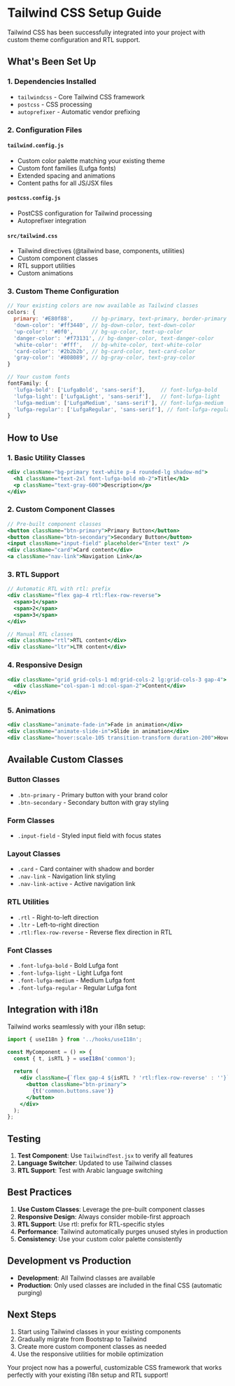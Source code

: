 # Tailwind CSS Setup Guide

Tailwind CSS has been successfully integrated into your project with custom theme configuration and RTL support.

## What's Been Set Up

### 1. **Dependencies Installed**
- `tailwindcss` - Core Tailwind CSS framework
- `postcss` - CSS processing
- `autoprefixer` - Automatic vendor prefixing

### 2. **Configuration Files**

#### `tailwind.config.js`
- Custom color palette matching your existing theme
- Custom font families (Lufga fonts)
- Extended spacing and animations
- Content paths for all JS/JSX files

#### `postcss.config.js`
- PostCSS configuration for Tailwind processing
- Autoprefixer integration

#### `src/tailwind.css`
- Tailwind directives (@tailwind base, components, utilities)
- Custom component classes
- RTL support utilities
- Custom animations

### 3. **Custom Theme Configuration**

```javascript
// Your existing colors are now available as Tailwind classes
colors: {
  primary: '#E80f88',      // bg-primary, text-primary, border-primary
  'down-color': '#ff3440', // bg-down-color, text-down-color
  'up-color': '#0f0',      // bg-up-color, text-up-color
  'danger-color': '#f73131', // bg-danger-color, text-danger-color
  'white-color': '#fff',   // bg-white-color, text-white-color
  'card-color': '#2b2b2b', // bg-card-color, text-card-color
  'gray-color': '#808089', // bg-gray-color, text-gray-color
}

// Your custom fonts
fontFamily: {
  'lufga-bold': ['LufgaBold', 'sans-serif'],     // font-lufga-bold
  'lufga-light': ['LufgaLight', 'sans-serif'],   // font-lufga-light
  'lufga-medium': ['LufgaMedium', 'sans-serif'], // font-lufga-medium
  'lufga-regular': ['LufgaRegular', 'sans-serif'], // font-lufga-regular
}
```

## How to Use

### 1. **Basic Utility Classes**
```jsx
<div className="bg-primary text-white p-4 rounded-lg shadow-md">
  <h1 className="text-2xl font-lufga-bold mb-2">Title</h1>
  <p className="text-gray-600">Description</p>
</div>
```

### 2. **Custom Component Classes**
```jsx
// Pre-built component classes
<button className="btn-primary">Primary Button</button>
<button className="btn-secondary">Secondary Button</button>
<input className="input-field" placeholder="Enter text" />
<div className="card">Card content</div>
<a className="nav-link">Navigation Link</a>
```

### 3. **RTL Support**
```jsx
// Automatic RTL with rtl: prefix
<div className="flex gap-4 rtl:flex-row-reverse">
  <span>1</span>
  <span>2</span>
  <span>3</span>
</div>

// Manual RTL classes
<div className="rtl">RTL content</div>
<div className="ltr">LTR content</div>
```

### 4. **Responsive Design**
```jsx
<div className="grid grid-cols-1 md:grid-cols-2 lg:grid-cols-3 gap-4">
  <div className="col-span-1 md:col-span-2">Content</div>
</div>
```

### 5. **Animations**
```jsx
<div className="animate-fade-in">Fade in animation</div>
<div className="animate-slide-in">Slide in animation</div>
<div className="hover:scale-105 transition-transform duration-200">Hover effect</div>
```

## Available Custom Classes

### **Button Classes**
- `.btn-primary` - Primary button with your brand color
- `.btn-secondary` - Secondary button with gray styling

### **Form Classes**
- `.input-field` - Styled input field with focus states

### **Layout Classes**
- `.card` - Card container with shadow and border
- `.nav-link` - Navigation link styling
- `.nav-link-active` - Active navigation link

### **RTL Utilities**
- `.rtl` - Right-to-left direction
- `.ltr` - Left-to-right direction
- `.rtl:flex-row-reverse` - Reverse flex direction in RTL

### **Font Classes**
- `.font-lufga-bold` - Bold Lufga font
- `.font-lufga-light` - Light Lufga font
- `.font-lufga-medium` - Medium Lufga font
- `.font-lufga-regular` - Regular Lufga font

## Integration with i18n

Tailwind works seamlessly with your i18n setup:

```jsx
import { useI18n } from '../hooks/useI18n';

const MyComponent = () => {
  const { t, isRTL } = useI18n('common');
  
  return (
    <div className={`flex gap-4 ${isRTL ? 'rtl:flex-row-reverse' : ''}`}>
      <button className="btn-primary">
        {t('common.buttons.save')}
      </button>
    </div>
  );
};
```

## Testing

1. **Test Component**: Use `TailwindTest.jsx` to verify all features
2. **Language Switcher**: Updated to use Tailwind classes
3. **RTL Support**: Test with Arabic language switching

## Best Practices

1. **Use Custom Classes**: Leverage the pre-built component classes
2. **Responsive Design**: Always consider mobile-first approach
3. **RTL Support**: Use rtl: prefix for RTL-specific styles
4. **Performance**: Tailwind automatically purges unused styles in production
5. **Consistency**: Use your custom color palette consistently

## Development vs Production

- **Development**: All Tailwind classes are available
- **Production**: Only used classes are included in the final CSS (automatic purging)

## Next Steps

1. Start using Tailwind classes in your existing components
2. Gradually migrate from Bootstrap to Tailwind
3. Create more custom component classes as needed
4. Use the responsive utilities for mobile optimization

Your project now has a powerful, customizable CSS framework that works perfectly with your existing i18n setup and RTL support!
